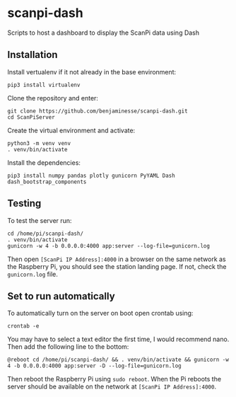 # scanpi-dash
Scripts to host a dashboard to display the ScanPi data using Dash

## Installation

Install vertualenv if it not already in the base environment:
```
pip3 install virtualenv
```

Clone the repository and enter:
```
git clone https://github.com/benjaminesse/scanpi-dash.git
cd ScanPiServer
```

Create the virtual environment and activate:
```
python3 -m venv venv
. venv/bin/activate
```

Install the dependencies:
```
pip3 install numpy pandas plotly gunicorn PyYAML Dash dash_bootstrap_components
```

## Testing

To test the server run:
```
cd /home/pi/scanpi-dash/
. venv/bin/activate
gunicorn -w 4 -b 0.0.0.0:4000 app:server --log-file=gunicorn.log
```

Then open `[ScanPi IP Address]:4000` in a browser on the same network as the Raspberry Pi, you should see the station landing page. If not, check the `gunicorn.log` file.

## Set to run automatically

To automatically turn on the server on boot open crontab using:

```
crontab -e
```

You may have to select a text editor the first time, I would recommend nano. Then add the following line to the bottom:

```
@reboot cd /home/pi/scanpi-dash/ && . venv/bin/activate && gunicorn -w 4 -b 0.0.0.0:4000 app:server -D --log-file=gunicorn.log
```

Then reboot the Raspberry Pi using `sudo reboot`. When the Pi reboots the server should be available on the network at `[ScanPi IP Address]:4000`.
